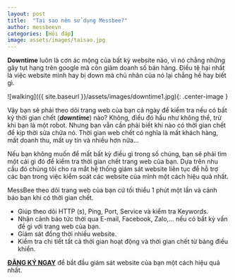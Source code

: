 ```yaml
---
layout: post
title:  "Tại sao nên sử dụng Messbee?"
author: messbeevn
categories: [Hỏi đáp]
image: assets/images/taisao.jpg
---
```

**Downtime** luôn là cơn ác mộng của bất kỳ website nào, vì nó chẳng những gây tụt hạng trên google mà còn giảm doanh số bán hàng. Điều tệ hại nhất là việc website mình hay bị down mà chủ nhân của nó lại chẳng hề hay biết gì.

![walking]({{ site.baseurl }}/assets/images/downtime1.jpg){: .center-image }

Vậy bạn sẽ phải theo dõi trang web của bạn cả ngày để kiểm tra nếu có bất kỳ thời gian chết (***downtime***) nào? Không, điều đó hầu như không thể, trừ khi bạn là một robot. Nhưng bạn vẫn cần phải biết khi nào có thời gian chết để kịp thời sửa chữa nó. Thời gian web chết có nghĩa là mất khách hàng, mất doanh thu, mất uy tín và nhiều hơn nữa…

Nếu bạn không muốn để mất bất kỳ điều gì trong số chúng, bạn sẽ phải tìm một cái gì đó để kiểm tra thời gian chết trang web của bạn. Dựa trên nhu cầu đó chúng tôi cho ra mắt hệ thống giám sát website liên tục để hỗ trợ các bạn trong việc kiểm soát các website của mình một cách hiệu quả nhất.

MessBee theo dõi trang web của bạn cứ tối thiểu 1 phút một lần và cảnh báo bạn khi có thời gian chết. 
- Giúp theo dõi HTTP (s), Ping, Port, Service và kiểm tra Keywords. 
- Nhận cảnh báo tức thời qua E-mail, Facebook, Zalo,... nếu có bất kỳ vấn đề gì với trang web của bạn. 
- Giám sát đồng thời nhiều website.
- Kiểm tra chi tiết tất cả thời gian hoạt động và thời gian chết từ bảng điều khiển.

**[ĐĂNG KÝ NGAY](https://messbee.com/?utm_source=blog&utm_campaign=blog_post&utm_medium=post)** để bắt đầu giám sát website của bạn một cách hiệu quả nhất.